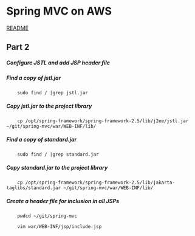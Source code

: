 # Spring MVC on AWS
[README](/README.md)
## Part 2

##### Configure JSTL and add JSP header file

##### Find a copy of jstl.jar
        sudo find / |grep jstl.jar

##### Copy jstl.jar to the project library
        cp /opt/spring-framework/spring-framework-2.5/lib/j2ee/jstl.jar ~/git/spring-mvc/war/WEB-INF/lib/

##### Find a copy of standard.jar
        sudo find / |grep standard.jar

##### Copy standard.jar to the project library
        cp /opt/spring-framework/spring-framework-2.5/lib/jakarta-taglibs/standard.jar ~/git/spring-mvc/war/WEB-INF/lib/

##### Create a header file for inclusion in all JSPs
        pwdcd ~/git/spring-mvc
        
        vim war/WEB-INF/jsp/include.jsp

